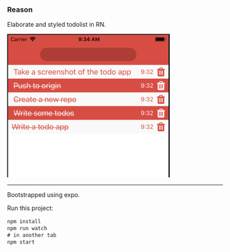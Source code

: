 ### Reason

Elaborate and styled todolist in RN.

![Alt text](reason-todo-rn.png?raw=true "TodoRN")

---

Bootstrapped using expo.

Run this project:

```
npm install
npm run watch
# in another tab
npm start
```
